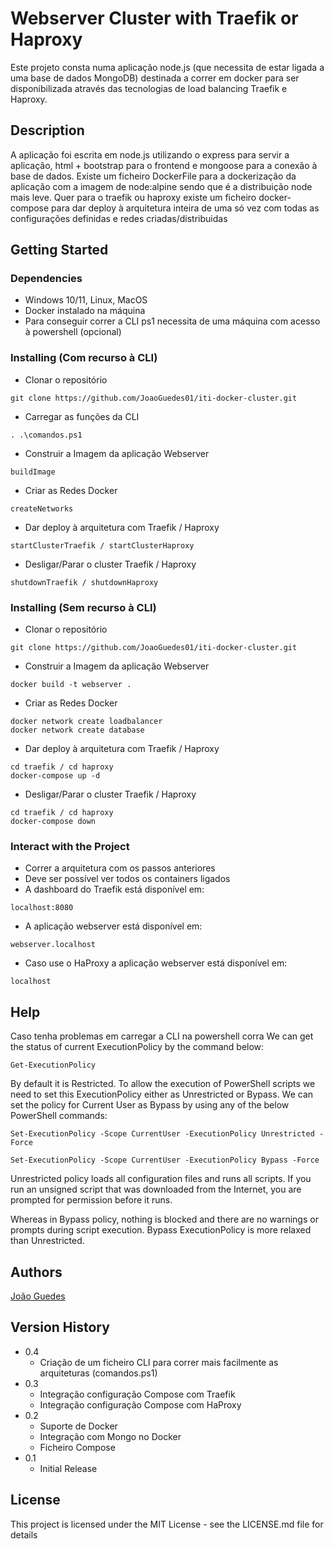 # Webserver Cluster with Traefik or Haproxy

Este projeto consta numa aplicação node.js (que necessita de estar ligada a uma base de dados MongoDB) destinada a correr em docker para ser disponibilizada através das tecnologias de load balancing Traefik e Haproxy. 

## Description

A aplicação foi escrita em node.js utilizando o express para servir a aplicação, html + bootstrap para o frontend e mongoose para a conexão à base de dados.
Existe um ficheiro DockerFile para a dockerização da aplicação com a imagem de node:alpine sendo que é a distribuição node mais leve.
Quer para o traefik ou haproxy existe um ficheiro docker-compose para dar deploy à arquitetura inteira de uma só vez com todas as configurações definidas e redes criadas/distribuidas

## Getting Started

### Dependencies

* Windows 10/11, Linux, MacOS
* Docker instalado na máquina
* Para conseguir correr a CLI ps1 necessita de uma máquina com acesso à powershell (opcional)

### Installing (Com recurso à CLI)

* Clonar o repositório
```
git clone https://github.com/JoaoGuedes01/iti-docker-cluster.git
```
* Carregar as funções da CLI
```
. .\comandos.ps1
```
* Construir a Imagem da aplicação Webserver
```
buildImage
```
* Criar as Redes Docker
```
createNetworks
```
* Dar deploy à arquitetura com Traefik / Haproxy
```
startClusterTraefik / startClusterHaproxy
```
* Desligar/Parar o cluster Traefik / Haproxy
```
shutdownTraefik / shutdownHaproxy
```

### Installing (Sem recurso à CLI)

* Clonar o repositório
```
git clone https://github.com/JoaoGuedes01/iti-docker-cluster.git
```
* Construir a Imagem da aplicação Webserver
```
docker build -t webserver .
```
* Criar as Redes Docker
```
docker network create loadbalancer
docker network create database
```
* Dar deploy à arquitetura com Traefik / Haproxy
```
cd traefik / cd haproxy
docker-compose up -d
```
* Desligar/Parar o cluster Traefik / Haproxy
```
cd traefik / cd haproxy
docker-compose down
```

### Interact with the Project

* Correr a arquitetura com os passos anteriores
* Deve ser possível ver todos os containers ligados
* A dashboard do Traefik está disponível em:
```
localhost:8080
```
* A aplicação webserver está disponível em:
```
webserver.localhost
```
* Caso use o HaProxy a aplicação webserver está disponível em:
```
localhost
```

## Help

Caso tenha problemas em carregar a CLI na powershell corra
We can get the status of current ExecutionPolicy by the command below:
```
Get-ExecutionPolicy
```
By default it is Restricted. To allow the execution of PowerShell scripts we need to set this ExecutionPolicy either as Unrestricted or Bypass.
We can set the policy for Current User as Bypass by using any of the below PowerShell commands:
```
Set-ExecutionPolicy -Scope CurrentUser -ExecutionPolicy Unrestricted -Force

Set-ExecutionPolicy -Scope CurrentUser -ExecutionPolicy Bypass -Force
```
Unrestricted policy loads all configuration files and runs all scripts. If you run an unsigned script that was downloaded from the Internet, you are prompted for permission before it runs.

Whereas in Bypass policy, nothing is blocked and there are no warnings or prompts during script execution. Bypass ExecutionPolicy is more relaxed than Unrestricted.

## Authors
[João Guedes](https://github.com/JoaoGuedes01)

## Version History
* 0.4
    * Criação de um ficheiro CLI para correr mais facilmente as arquiteturas (comandos.ps1)
* 0.3
    * Integração configuração Compose com Traefik
    * Integração configuração Compose com HaProxy
* 0.2
    * Suporte de Docker
    * Integração com Mongo no Docker
    * Ficheiro Compose
* 0.1
    * Initial Release

## License

This project is licensed under the MIT License - see the LICENSE.md file for details